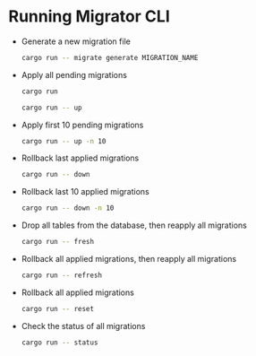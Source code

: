 # Running Migrator CLI

- Generate a new migration file
  ```bash
  cargo run -- migrate generate MIGRATION_NAME
  ```
- Apply all pending migrations
  ```bash
  cargo run
  ```
  ```bash
  cargo run -- up
  ```
- Apply first 10 pending migrations
  ```bash
  cargo run -- up -n 10
  ```
- Rollback last applied migrations
  ```bash
  cargo run -- down
  ```
- Rollback last 10 applied migrations
  ```bash
  cargo run -- down -n 10
  ```
- Drop all tables from the database, then reapply all migrations
  ```bash
  cargo run -- fresh
  ```
- Rollback all applied migrations, then reapply all migrations
  ```bash
  cargo run -- refresh
  ```
- Rollback all applied migrations
  ```bash
  cargo run -- reset
  ```
- Check the status of all migrations
  ```bash
  cargo run -- status
  ```
